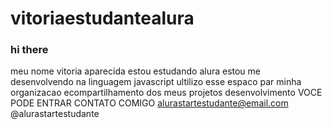 # vitoriaestudantealura
### hi there
meu nome vitoria aparecida 
estou estudando alura 
estou me desenvolvendo na linguagem javascript 
ultilizo esse espaco par minha organizacao ecompartilhamento dos meus projetos desenvolvimento 
VOCE PODE ENTRAR CONTATO COMIGO 
alurastartestudante@email.com 
@alurastartestudante

